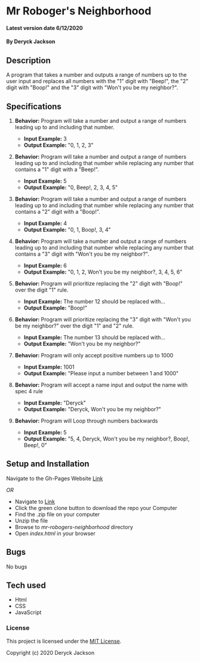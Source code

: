 # Mr Roboger's Neighborhood

#### Latest version date 6/12/2020

#### By Deryck Jackson

## Description

A program that takes a number and outputs a range of numbers up to the user input and replaces all numbers with the "1" digit with "Beep!", the "2" digit with "Boop!" and the "3" digit with "Won't you be my neighbor?".

## Specifications

1. **Behavior:** Program will take a number and output a range of numbers leading up to and including that number.
    * **Input Example:** 3
    * **Output Example:** "0, 1, 2, 3"

2. **Behavior:** Program will take a number and output a range of numbers leading up to and including that number while replacing any number that contains a "1" digit with a "Beep!".
    * **Input Example:** 5
    * **Output Example:** "0, Beep!, 2, 3, 4, 5"

3. **Behavior:** Program will take a number and output a range of numbers leading up to and including that number while replacing any number that contains a "2" digit with a "Boop!".
    * **Input Example:** 4
    * **Output Example:** "0, 1, Boop!, 3, 4"

4. **Behavior:** Program will take a number and output a range of numbers leading up to and including that number while replacing any number that contains a "3" digit with "Won't you be my neighbor?".
    * **Input Example:** 6
    * **Output Example:** "0, 1, 2, Won't you be my neighbor?, 3, 4, 5, 6"

5. **Behavior:** Program will prioritize replacing the "2" digit with "Boop!" over the digit "1" rule.
    * **Input Example:** The number 12 should be replaced with...
    * **Output Example:** "Boop!"

6. **Behavior:** Program will prioritize replacing the "3" digit with "Won't you be my neighbor?" over the digit "1" and "2" rule.
    * **Input Example:** The number 13 should be replaced with...
    * **Output Example:** "Won't you be my neighbor?"

7. **Behavior:** Program will only accept positive numbers up to 1000
    * **Input Example:** 1001
    * **Output Example:** "Please input a number between 1 and 1000"

8. **Behavior:** Program will accept a name input and output the name with spec 4 rule
    * **Input Example:** "Deryck"
    * **Output Example:** "Deryck, Won't you be my neighbor?"

9. **Behavior:** Program will Loop through numbers backwards
    * **Input Example:** 5
    * **Output Example:** "5, 4, Deryck, Won't you be my neighbor?, Boop!, Beep!, 0"

## Setup and Installation

Navigate to the Gh-Pages Website [Link](https://deryckjackson.github.io/mr-robogers-neighborhood/)

*OR*

* Navigate to [Link](https://github.com/DeryckJackson/mr-robogers-neighborhood)
* Click the green clone button to download the repo your Computer
* Find the .zip file on your computer
* Unzip the file
* Browse to _mr-robogers-neighborhood_ directory
* Open _index.html_ in your browser

## Bugs

No bugs

## Tech used

* Html
* CSS
* JavaScript

### License

This project is licensed under the [MIT License](https://opensource.org/licenses/MIT).

Copyright (c) 2020 Deryck Jackson